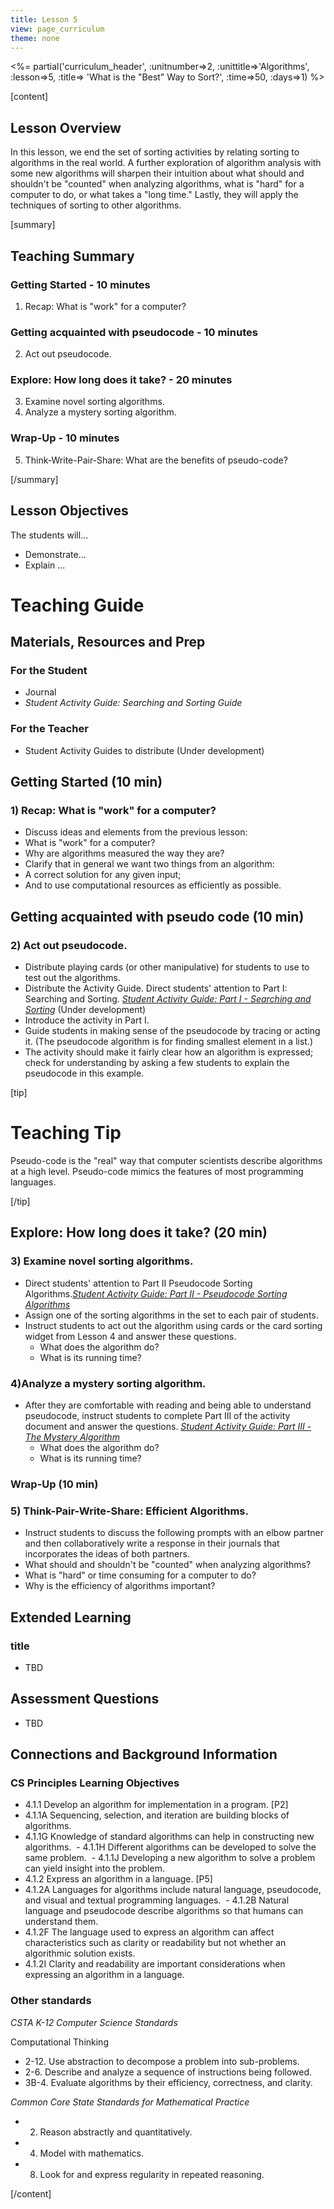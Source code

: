 ```yaml
---
title: Lesson 5
view: page_curriculum
theme: none
---
```


<%= partial('curriculum_header', :unitnumber=>2, :unittitle=>'Algorithms', :lesson=>5, :title=> 'What is the "Best" Way to Sort?', :time=>50, :days=>1) %>

[content]

## Lesson Overview
In this lesson, we end the set of sorting activities by relating sorting to algorithms in the real world.  A further exploration of algorithm analysis with some new algorithms will sharpen their intuition about what should and shouldn't be "counted" when analyzing algorithms, what is "hard" for a computer to do, or what takes a "long time." Lastly, they will apply the techniques of sorting to other algorithms.

[summary]

## Teaching Summary
### **Getting Started** - 10 minutes

1) Recap: What is "work" for a computer?

### **Getting acquainted with pseudocode** - 10 minutes

2) Act out pseudocode.

### **Explore: How long does it take?** - 20  minutes 
3) Examine novel sorting algorithms.
4) Analyze a mystery sorting algorithm.

### **Wrap-Up** - 10 minutes  
5) Think-Write-Pair-Share: What are the benefits of pseudo-code?


[/summary]

## Lesson Objectives 
The students will...

- Demonstrate...
- Explain ...

# Teaching Guide
## Materials, Resources and Prep
### For the Student
- Journal
- *Student Activity Guide: Searching and Sorting Guide*	

### For the Teacher
- Student Activity Guides to distribute (Under development)


## Getting Started (10 min)
### 1) Recap: What is "work" for a computer? 
- Discuss ideas and elements from the previous lesson:
 -  What is "work" for a computer? 
 -  Why are algorithms measured the way they are?
- Clarify that in general we want two things from an algorithm: 
 - A correct solution for any given input;
 - And to use computational resources as efficiently as possible.

## Getting acquainted with pseudo code (10 min)
### 2) Act out pseudocode. 

- Distribute playing cards (or other manipulative) for students to use to test out the algorithms.
- Distribute the Activity Guide. Direct students' attention to Part I: Searching and Sorting. [*Student Activity Guide: Part I - Searching and Sorting*](U2_L5_Student_Practice_Exercises.pdf) (Under development)
- Introduce the activity in Part I.
- Guide students in making sense of the pseudocode by tracing or acting it. (The pseudocode algorithm is for finding smallest element in a list.)
- The activity should make it fairly clear how an algorithm is expressed; check for understanding by asking a few students to explain the pseudocode in this example.

[tip]

# Teaching Tip
Pseudo-code is the "real" way that computer scientists describe algorithms at a high level. Pseudo-code mimics the features of most programming languages.

[/tip]

## Explore: How long does it take? (20 min) 
### 3) Examine novel sorting algorithms. 
- Direct students' attention to Part II Pseudocode Sorting Algorithms.[*Student Activity Guide: Part II - Pseudocode Sorting Algorithms*](U2_L5_Student_Practice_Exercises.pdf)
- Assign one of the sorting algorithms in the set to each pair of students.
- Instruct students to act out the algorithm using cards or the card sorting widget from Lesson 4 and answer these questions.
	- What does the algorithm do?
	- What is its running time?
	
### 4)Analyze a mystery sorting algorithm. 
- After they are comfortable with reading and being able to understand pseudocode, instruct students to complete Part III of the activity document and answer the questions. [*Student Activity Guide: Part III - The Mystery Algorithm*](U2_L5_Student_Practice_Exercises.pdf)
	- What does the algorithm do?
	- What is its running time?

### Wrap-Up (10 min)
### 5) Think-Pair-Write-Share: Efficient Algorithms.
- Instruct students to discuss the following prompts with an elbow partner and then collaboratively write a response in their journals that incorporates the ideas of both partners. 
- What should and shouldn't be "counted" when analyzing algorithms?
- What is "hard" or time consuming for a computer to do?
- Why is the efficiency of algorithms important? 

## Extended Learning 

### title

- TBD

## Assessment Questions

- TBD


## Connections and Background Information
### CS Principles Learning Objectives

- 4.1.1 Develop an algorithm for implementation in a program. [P2]  
- 4.1.1A Sequencing, selection, and iteration are building blocks of algorithms.  
- 4.1.1G Knowledge of standard algorithms can help in constructing new algorithms.   - 4.1.1H Different algorithms can be developed to solve the same problem.   - 4.1.1J Developing a new algorithm to solve a problem can yield insight into the problem.  
- 4.1.2 Express an algorithm in a language. [P5]  
- 4.1.2A Languages for algorithms include natural language, pseudocode, and visual and textual programming languages.   - 4.1.2B Natural language and pseudocode describe algorithms so that humans can understand them.   
- 4.1.2F The language used to express an algorithm can affect characteristics such as clarity or readability but not whether an algorithmic solution exists.  
- 4.1.2I Clarity and readability are important considerations when expressing an algorithm in a language.


### Other standards 

*CSTA K-12 Computer Science Standards*

 Computational Thinking

- 2-12. Use abstraction to decompose a problem into sub-problems.
- 2-6. Describe and analyze a sequence of instructions being followed.
- 3B-4. Evaluate algorithms by their efficiency, correctness, and clarity.


*Common Core State Standards for Mathematical Practice*

- 2. Reason abstractly and quantitatively.
- 4. Model with mathematics.
- 8. Look for and express regularity in repeated reasoning.


[/content]
